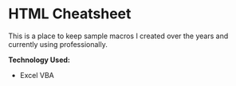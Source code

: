 # HTML Cheatsheet
This is a place to keep sample macros I created over the years and currently using professionally.

**Technology Used:**
* Excel VBA

